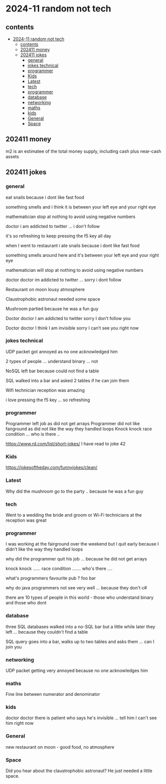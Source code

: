 # 2024-11 random not tech

## contents

- [2024-11 random not tech](#2024-11-random-not-tech)
  - [contents](#contents)
  - [202411 money](#202411-money)
  - [202411 jokes](#202411-jokes)
    - [general](#general)
    - [jokes technical](#jokes-technical)
    - [programmer](#programmer)
    - [Kids](#kids)
    - [Latest](#latest)
    - [tech](#tech)
    - [programmer](#programmer-1)
    - [database](#database)
    - [networking](#networking)
    - [maths](#maths)
    - [kids](#kids-1)
    - [General](#general-1)
    - [Space](#space)

## 202411 money

m2 is an estimatee of the total money supply, including cash plus near-cash assets

## 202411 jokes

### general

eat snails because i dont like fast food

something smells and i think it is between your left eye and your right eye

mathematician stop at nothing to avoid using negative numbers

doctor i am addicted to twitter ... i don't follow

it's so refreshing to keep pressing the f5 key all day

when I went to restaurant i ate snails because i dont like fast food

something smells around here and it's between your left eye and your right eye

mathematician will stop at nothing to avoid using negative numbers

doctor doctor im addicted to twitter ... sorry i dont follow

Restaurant on moon lousy atmosphere

Claustrophobic astronaut needed some space

Mushroom partied because he was a fun guy

Doctor doctor I am addicted to twitter sorry I don’t follow you

Doctor doctor I think I am invisible sorry I can’t see you right now

### jokes technical

UDP packet got annoyed as no one acknowledged him

2 types of people ... understand binary ... not

NoSQL left bar because could not find a table

SQL walked into a bar and asked 2 tables if he can join them

Wifi technician reception was amazing

i love pressing the f5 key ... so refreshing

### programmer

Programmer left job as did not get arrays
Programmer did not like fairground as did not like the way they handled loops
Knock knock race condition ... who is there ..

https://www.rd.com/list/short-jokes/  I have read to joke 42

### Kids

https://jokesoftheday.com/funnyjokes/clean/

### Latest

Why did the mushroom go to the party .. because he was a fun guy

### tech

Went to a wedding the bride and groom or Wi-Fi technicians at the reception was great


### programmer

I was working at the fairground over the weekend but I quit early because I didn’t like the way they handled loops 

why did the programmer quit his job ... because he did not get arrays 

knock knock ...... race condition ....... who's there ....

what's programmers favourite pub ?   foo bar 

why do java programmers not see very well ... because they don't c#

there are 10 types of people in this world - those who understand binary and those who dont


### database

three SQL databases walked into a no-SQL bar but a little while later they left ... because they couldn't find a table

SQL query goes into a bar, walks up to two tables and asks them ... can I join you


### networking

UDP packet getting very annoyed because no one acknowledges him


### maths

Fine line between numerator and denominator


### kids

doctor doctor there is patient who says he's invisible ... tell him I can't see him right now


### General

new restaurant on moon - good food, no atmosphere


### Space

Did you hear about the claustrophobic astronaut?
He just needed a little space.